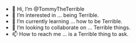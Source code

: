- 👋 Hi, I’m @TommyTheTerrible
- 👀 I’m interested in ... being Terrible.
- 🌱 I’m currently learning ... how to be Terrible.
- 💞️ I’m looking to collaborate on ... Terrible things.
- 📫 How to reach me ... is a Terrible thing to ask.

<!---
TommyTheTerrible/TommyTheTerrible is a ✨ special ✨ repository because its `README.md` (this file) appears on your GitHub profile.
You can click the Preview link to take a look at your changes.
--->
